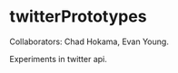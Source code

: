 twitterPrototypes
=================

Collaborators: Chad Hokama, Evan Young.

Experiments in twitter api. 

